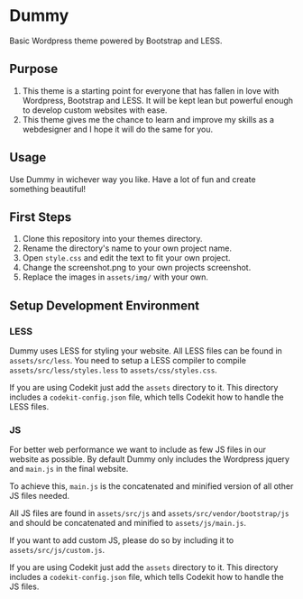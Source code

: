 Dummy
=====

Basic Wordpress theme powered by Bootstrap and LESS.

Purpose
-------

1. This theme is a starting point for everyone that has fallen in love with Wordpress, Bootstrap and LESS. It will be kept lean but powerful enough to develop custom websites with ease.
1. This theme gives me the chance to learn and improve my skills as a webdesigner and I hope it will do the same for you.

Usage
------

Use Dummy in wichever way you like. Have a lot of fun and create something beautiful!

First Steps
------

1. Clone this repository into your themes directory.
1. Rename the directory's name to your own project name.
1. Open `style.css` and edit the text to fit your own project.
1. Change the screenshot.png to your own projects screenshot.
1. Replace the images in `assets/img/` with your own.

Setup Development Environment
------

### LESS

Dummy uses LESS for styling your website. All LESS files can be found in `assets/src/less`.
You need to setup a LESS compiler to compile `assets/src/less/styles.less` to `assets/css/styles.css`.

If you are using Codekit just add the `assets` directory to it. This directory includes a `codekit-config.json` file, which tells Codekit how to handle the LESS files.

### JS

For better web performance we want to include as few JS files in our website as possible.
By default Dummy only includes the Wordpress jquery and `main.js` in the final website.

To achieve this, `main.js` is the concatenated and minified version of all other JS files needed.

All JS files are found in `assets/src/js` and `assets/src/vendor/bootstrap/js` and should be concatenated and minified to `assets/js/main.js`.

If you want to add custom JS, please do so by including it to `assets/src/js/custom.js`.

If you are using Codekit just add the `assets` directory to it. This directory includes a `codekit-config.json` file, which tells Codekit how to handle the JS files.


